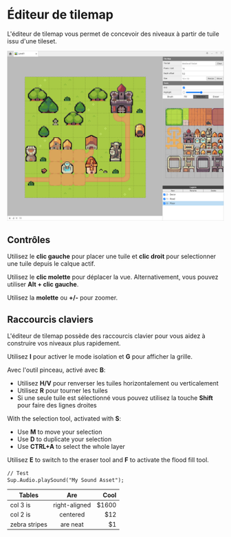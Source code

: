 # Éditeur de tilemap

L'éditeur de tilemap vous permet de concevoir des niveaux à partir de tuile issu d'une tileset.

![](editor.png)

## Contrôles

Utilisez le **clic gauche** pour placer une tuile et **clic droit** pour selectionner une tuile depuis le calque actif.

Utilisez le **clic molette** pour déplacer la vue. Alternativement, vous pouvez utiliser **Alt + clic gauche**.

Utilisez la **molette** ou **+/-** pour zoomer.

## Raccourcis claviers

L'éditeur de tilemap possède des raccourcis clavier pour vous aidez à construire vos niveaux plus rapidement.

Utilisez **I** pour activer le mode isolation et **G** pour afficher la grille.

Avec l'outil pinceau, activé avec **B**:
 * Utilisez **H/V** pour renverser les tuiles horizontalement ou verticalement
 * Utilisez **R** pour tourner les tuiles
 * Si une seule tuile est sélectionné vous pouvez utilisez la touche **Shift** pour faire des lignes droites

With the selection tool, activated with **S**:
 * Use **M** to move your selection
 * Use **D** to duplicate your selection
 * Use **CTRL+A** to select the whole layer

Utilisez **E** to switch to the eraser tool and **F** to activate the flood fill tool.

```
// Test
Sup.Audio.playSound("My Sound Asset");
```

| Tables        | Are           | Cool  |
| ------------- |:-------------:| -----:|
| col 3 is      | right-aligned | $1600 |
| col 2 is      | centered      |   $12 |
| zebra stripes | are neat      |    $1 |
